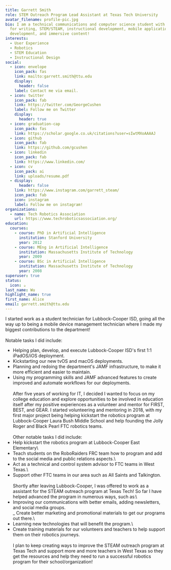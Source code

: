 ```yaml
---
title: Garrett Smith
role: STEM Outreach Program Lead Assistant at Texas Tech University
avatar_filename: profile-pic.jpg
bio: I am a technical communications and computer science student with a passion
  for writing, STEM/STEAM, instructional development, mobile application
  development, and immersive content!
interests:
  - User Experience
  - Robotics
  - STEM Education
  - Instructional Design
social:
  - icon: envelope
    icon_pack: fas
    link: mailto:garrett.smith@ttu.edu
    display:
      header: false
    label: Contact me via email.
  - icon: twitter
    icon_pack: fab
    link: https://twitter.com/GeorgeCushen
    label: Follow me on Twitter
    display:
      header: true
  - icon: graduation-cap
    icon_pack: fas
    link: https://scholar.google.co.uk/citations?user=sIwtMXoAAAAJ
  - icon: github
    icon_pack: fab
    link: https://github.com/gcushen
  - icon: linkedin
    icon_pack: fab
    link: https://www.linkedin.com/
  - icon: cv
    icon_pack: ai
    link: uploads/resume.pdf
  - display:
      header: false
    link: https://www.instagram.com/garrett_steam/
    icon_pack: fab
    icon: instagram
    label: Follow me on instagram!
organizations:
  - name: Tech Robotics Association
    url: https://www.techroboticsassociation.org/
education:
  courses:
    - course: PhD in Artificial Intelligence
      institution: Stanford University
      year: 2012
    - course: MEng in Artificial Intelligence
      institution: Massachusetts Institute of Technology
      year: 2009
    - course: BSc in Artificial Intelligence
      institution: Massachusetts Institute of Technology
      year: 2008
superuser: true
status:
  icon: ☕️
last_name: Wu
highlight_name: true
first_name: Alice
email: garrett.smith@ttu.edu
---
```

I started work as a student technician for Lubbock-Cooper ISD, going all the way up to being a mobile device management technician where I made my biggest contributions to the department!\
\
Notable tasks I did include:

* Helping plan, develop, and execute Lubbock-Cooper ISD's first 1:1 iPadOS/iOS deployment.
* Kickstarting our new tvOS and macOS deployments.
* Planning and redoing the department's JAMF infrastructure, to make it more efficient and easier to maintain.
* Using my programming skills and JAMF advanced features to create improved and automate workflows for our deployments.\
  \
  After five years of working for IT, I decided I wanted to focus on my college education and explore opportunities to be involved in education itself after my positive experiences as a volunteer and mentor for FIRST, BEST, and GEAR. I started volunteering and mentoring in 2018, with my first major project being helping kickstart the robotics program at Lubbock-Cooper Laura Bush Middle School and help founding the Jolly Roger and Black Pearl FTC robotics teams.\
  \
  Other notable tasks I did include:
* Help kickstart the robotics program at Lubbock-Cooper East Elementary\
* Teach students on the RoboRaiders FRC team how to program and add to the social media and public relations aspects.\
* Act as a technical and control system advisor to FTC teams in West Texas.\
* Support other FTC teams in our area such as All Saints and Talkington.\
  \
  Shortly after leaving Lubbock-Cooper, I was offered to work as a assistant for the STEAM outreach program at Texas Tech! So far I have helped advanced the program in numerous ways, such as:\
* Improving our communications with better emails, adding newsletters, and social media groups.\
  _ Create better marketing and promotional materials to get our programs out there.\
* Learning new technologies that will benefit the program.\
* Create training materials for our volunteers and teachers to help support them on their robotics journeys.\
  \
  I plan to keep creating ways to improve the STEAM outreach program at Texas Tech and support more and more teachers in West Texas so they get the resources and help they need to run a successful robotics program for their school/organization!

<!--EndFragment-->